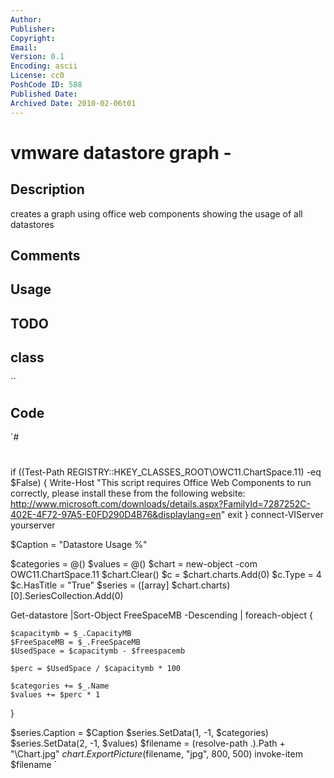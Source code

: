```yaml
---
Author: 
Publisher: 
Copyright: 
Email: 
Version: 0.1
Encoding: ascii
License: cc0
PoshCode ID: 588
Published Date: 
Archived Date: 2010-02-06t01
---
```


# vmware datastore graph - 

## Description

creates a graph using office web components showing the usage of all datastores

## Comments



## Usage



## TODO



## class

``

## Code

`#
 #
 if ((Test-Path  REGISTRY::HKEY_CLASSES_ROOT\OWC11.ChartSpace.11) -eq $False)
 {
        Write-Host "This script requires Office Web Components to run correctly, please install these from the following website: http://www.microsoft.com/downloads/details.aspx?FamilyId=7287252C-402E-4F72-97A5-E0FD290D4B76&displaylang=en"
        exit
 }
 connect-VIServer yourserver
 
 $Caption = "Datastore Usage %"
 
 $categories = @()
 $values = @()
 $chart = new-object -com OWC11.ChartSpace.11
 $chart.Clear()
 $c = $chart.charts.Add(0)
 $c.Type = 4
 $c.HasTitle = "True"
 $series = ([array] $chart.charts)[0].SeriesCollection.Add(0)
 
 Get-datastore |Sort-Object FreeSpaceMB -Descending | foreach-object {
 
 	$capacitymb = $_.CapacityMB
 	$FreeSpaceMB = $_.FreeSpaceMB
 	$UsedSpace = $capacitymb - $freespacemb
 
 	$perc = $UsedSpace / $capacitymb * 100
 
 	$categories += $_.Name
 	$values += $perc * 1
 }
 
 $series.Caption = $Caption
 $series.SetData(1, -1, $categories)
 $series.SetData(2, -1, $values)
 $filename = (resolve-path .).Path + "\Chart.jpg"
 $chart.ExportPicture($filename, "jpg", 800, 500)
 invoke-item $filename
`

